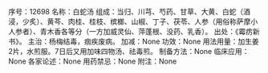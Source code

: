 序号：12698
名称：白蛇汤
组成：当归、川芎、芍药、甘草、大黄、白蛇（酒浸，少炙）、黄芩、肉桂、桂枝、槟榔、山椒、丁子、茯苓、人参（用俗称萨摩小人参者）、青木香各等分（一方加威灵仙、萍蓬根、没药、乳香）。
出处：《霉疠新书》。
主治：杨梅结毒，痼疾废病。
加减：None
功效：None
用法用量：加生姜2片，水煎服。7日后又用加味四物汤、祛毒煎。
制备方法：None
临床应用：None
各家论述：None
用药禁忌：None
附注：None
